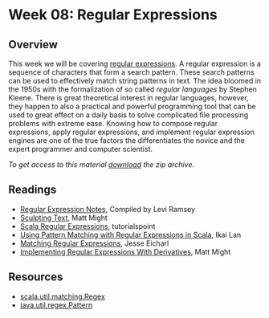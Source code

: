 # Week 08: Regular Expressions

## Overview

This week we will be covering [regular expressions]. A regular
expression is a sequence of characters that form a search
pattern. These search patterns can be used to effectively match string
patterns in text. The idea bloomed in the 1950s with the formalization
of so called *regular languages* by Stephen Kleene. There is great
theoretical interest in regular languages, however, they happen to
also a practical and powerful programming tool that can be used to
great effect on a daily basis to solve complicated file processing
problems with extreme ease. Knowing how to compose regular
expressions, apply regular expressions, and implement regular
expression engines are one of the true factors the differentiates the
novice and the expert programmer and computer scientist.

*To get access to this material [download][zip] the zip archive.*

[zip]: https://github.com/umass-cs-220/week-08-regular-expressions/archive/master.zip


## Readings

* [Regular Expression Notes], Compiled by Levi Ramsey
* [Sculpting Text], Matt Might
* [Scala Regular Expressions], tutorialspoint
* [Using Pattern Matching with Regular Expressions in Scala], Ikai Lan
* [Matching Regular Expressions], Jesse Eicharl
* [Implementing Regular Expressions With Derivatives], Matt Might

[regular expressions]: http://en.wikipedia.org/wiki/Regular_expression
[Regular Expression Notes]: notes/levire.md
[Sculpting Text]: http://matt.might.net/articles/sculpting-text
[Scala Regular Expressions]: http://www.tutorialspoint.com/scala/scala_regular_expressions.htm
[Using Pattern Matching with Regular Expressions in Scala]: http://ikaisays.com/2009/04/04/using-pattern-matching-with-regular-expressions-in-scala/
[Matching Regular Expressions]: http://daily-scala.blogspot.com/2009/09/matching-regular-expressions.html
[Implementing Regular Expressions With Derivatives]: http://matt.might.net/articles/implementation-of-regular-expression-matching-in-scheme-with-derivatives/

## Resources

* [scala.util.matching.Regex]
* [java.util.regex.Pattern]

[scala.util.matching.Regex]: http://www.scala-lang.org/api/current/index.html#scala.util.matching.Regex
[java.util.regex.Pattern]: http://docs.oracle.com/javase/7/docs/api/java/util/regex/Pattern.html
